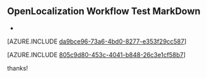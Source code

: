 ## OpenLocalization Workflow Test MarkDown
* 

[AZURE.INCLUDE [da9bce96-73a6-4bd0-8277-e353f29cc587](calleeMd1.md)]



[AZURE.INCLUDE [805c9d80-453c-4041-b848-26c3e1cf58b7](calleeMd2.md)]

 
thanks!